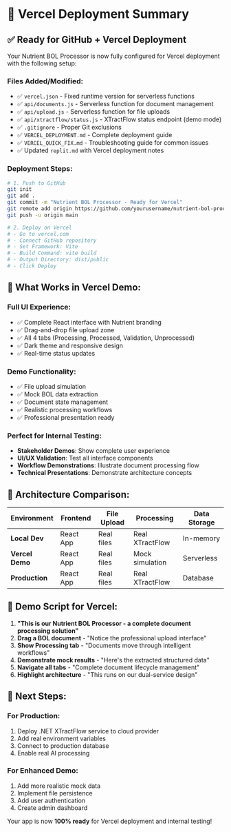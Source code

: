 # 🚀 Vercel Deployment Summary

## ✅ **Ready for GitHub + Vercel Deployment**

Your Nutrient BOL Processor is now fully configured for Vercel deployment with the following setup:

### **Files Added/Modified:**
- ✅ `vercel.json` - Fixed runtime version for serverless functions
- ✅ `api/documents.js` - Serverless function for document management
- ✅ `api/upload.js` - Serverless function for file uploads  
- ✅ `api/xtractflow/status.js` - XTractFlow status endpoint (demo mode)
- ✅ `.gitignore` - Proper Git exclusions
- ✅ `VERCEL_DEPLOYMENT.md` - Complete deployment guide
- ✅ `VERCEL_QUICK_FIX.md` - Troubleshooting guide for common issues
- ✅ Updated `replit.md` with Vercel deployment notes

### **Deployment Steps:**
```bash
# 1. Push to GitHub
git init
git add .
git commit -m "Nutrient BOL Processor - Ready for Vercel"
git remote add origin https://github.com/yourusername/nutrient-bol-processor.git
git push -u origin main

# 2. Deploy on Vercel
# - Go to vercel.com
# - Connect GitHub repository
# - Set Framework: Vite
# - Build Command: vite build
# - Output Directory: dist/public
# - Click Deploy
```

## 🎯 **What Works in Vercel Demo:**

### **Full UI Experience:**
- ✅ Complete React interface with Nutrient branding
- ✅ Drag-and-drop file upload zone
- ✅ All 4 tabs (Processing, Processed, Validation, Unprocessed)
- ✅ Dark theme and responsive design
- ✅ Real-time status updates

### **Demo Functionality:**
- ✅ File upload simulation
- ✅ Mock BOL data extraction
- ✅ Document state management
- ✅ Realistic processing workflows
- ✅ Professional presentation ready

### **Perfect for Internal Testing:**
- **Stakeholder Demos**: Show complete user experience
- **UI/UX Validation**: Test all interface components
- **Workflow Demonstrations**: Illustrate document processing flow
- **Technical Presentations**: Demonstrate architecture concepts

## 🔄 **Architecture Comparison:**

| Environment | Frontend | File Upload | Processing | Data Storage |
|-------------|----------|-------------|------------|--------------|
| **Local Dev** | React App | Real files | Real XTractFlow | In-memory |
| **Vercel Demo** | React App | Real files | Mock simulation | Serverless |
| **Production** | React App | Real files | Real XTractFlow | Database |

## 🎪 **Demo Script for Vercel:**

1. **"This is our Nutrient BOL Processor - a complete document processing solution"**
2. **Drag a BOL document** - "Notice the professional upload interface"
3. **Show Processing tab** - "Documents move through intelligent workflows"
4. **Demonstrate mock results** - "Here's the extracted structured data"
5. **Navigate all tabs** - "Complete document lifecycle management"
6. **Highlight architecture** - "This runs on our dual-service design"

## 🚀 **Next Steps:**

### **For Production:**
1. Deploy .NET XTractFlow service to cloud provider
2. Add real environment variables
3. Connect to production database
4. Enable real AI processing

### **For Enhanced Demo:**
1. Add more realistic mock data
2. Implement file persistence
3. Add user authentication
4. Create admin dashboard

Your app is now **100% ready** for Vercel deployment and internal testing!